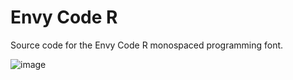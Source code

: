 # Envy Code R

Source code for the Envy Code R monospaced programming font.

![image](https://user-images.githubusercontent.com/118951/144255943-da24a771-f222-408a-9eb9-623afa62dae9.png)
